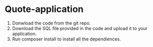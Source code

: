 # Quote-application


1) Donwload the code from the git repo.
2) Download the SQL file provided in the code and upload it to your application.
3) Run composer install to install all the dependiences.

